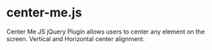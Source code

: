 # center-me.js
Center Me JS  jQuery Plugin allows users to center any element on the screen. Vertical and Horizontal center alignment.  
